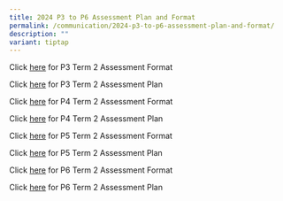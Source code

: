 ```yaml
---
title: 2024 P3 to P6 Assessment Plan and Format
permalink: /communication/2024-p3-to-p6-assessment-plan-and-format/
description: ""
variant: tiptap
---
```

<p>Click&nbsp;<a href="/files/Assessment Plan and Format/2024 Term 2/2024_Term_2_P3_Assessment_Format.pdf" rel="noopener noreferrer nofollow" target="_blank">here</a> for
P3 Term 2 Assessment Format</p>
<p>Click&nbsp;<a href="/files/Assessment Plan and Format/2024 Term 2/2024_Term_2_P3_Assessment_Plan.pdf" rel="noopener noreferrer nofollow" target="_blank">here</a> for
P3 Term 2 Assessment Plan</p>
<p>Click <a href="/files/Assessment Plan and Format/2024 Term 2/2024_Term_2_P4_Assessment_Format.pdf" rel="noopener noreferrer nofollow" target="_blank">here</a>&nbsp;for
P4 Term 2 Assessment Format</p>
<p>Click&nbsp;<a href="/files/Assessment Plan and Format/2024 Term 2/2024_Term_2_P4_Assessment_Plan.pdf" rel="noopener noreferrer nofollow" target="_blank">here</a>&nbsp;for
P4 Term 2 Assessment Plan</p>
<p>Click&nbsp;<a href="/files/Assessment Plan and Format/2024 Term 2/2024_Term_2_P5_Assessment_Format.pdf" rel="noopener noreferrer nofollow" target="_blank">here</a>&nbsp;for
P5 Term 2 Assessment Format</p>
<p>Click <a href="/files/Assessment Plan and Format/2024 Term 2/2024_Term_2_P5_Assessment_Plan.pdf" rel="noopener noreferrer nofollow" target="_blank">here</a>&nbsp;for
P5 Term 2 Assessment Plan</p>
<p>Click&nbsp;<a href="/files/Assessment Plan and Format/2024 Term 2/2024_Term_2_P6_Assessment_Format.pdf" rel="noopener noreferrer nofollow" target="_blank">here</a>&nbsp;for
P6 Term 2 Assessment Format</p>
<p>Click <a href="/files/Assessment Plan and Format/2024 Term 2/2024_Term_2_P6_Assessment_Plan.pdf" rel="noopener noreferrer nofollow" target="_blank">here</a>&nbsp;for
P6 Term 2 Assessment Plan</p>